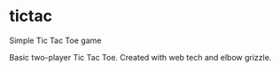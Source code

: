 # tictac
Simple Tic Tac Toe game

Basic two-player Tic Tac Toe. Created with web tech and elbow grizzle.

